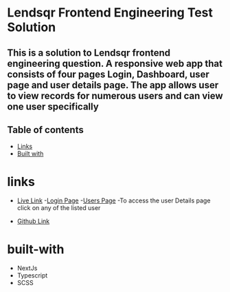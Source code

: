 
# Lendsqr Frontend Engineering Test Solution

## This is a solution to Lendsqr frontend engineering question. A responsive web app that consists of four pages Login, Dashboard, user page and user details page. The app allows user to view records for numerous users and can view one user specifically

## Table of contents

- [Links](#links)
- [Built with](#built-with)

# links

- [Live Link](https://jesufemi-oladapo-lendsqr-fe-test.vercel.app/)
 -[Login Page](https://jesufemi-oladapo-lendsqr-fe-test.vercel.app/login)
 -[Users Page](https://jesufemi-oladapo-lendsqr-fe-test.vercel.app/users)
 -To access the user Details page click on any of the listed user

- [Github Link](https://github.com/jesufemigan/lendsqr-fe-test)

# built-with

- NextJs
- Typescript
- SCSS
